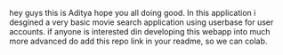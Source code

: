 hey guys this is Aditya hope you all doing good. In this application i desgined a very basic movie search application using userbase for user accounts. if anyone is interested din developing this webapp into much more advanced do add this repo link in your readme, so we can colab.
